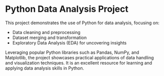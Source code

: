 # Python Data Analysis Project
 
This project demonstrates the use of Python for data analysis, focusing on:
 
- Data cleaning and preprocessing
- Dataset merging and transformation
- Exploratory Data Analysis (EDA) for uncovering insights
 
Leveraging popular Python libraries such as Pandas, NumPy, and Matplotlib, the project showcases practical applications of data handling and visualization techniques. It is an excellent resource for learning and applying data analysis skills in Python.